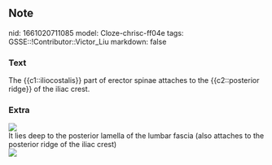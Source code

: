 ## Note
nid: 1661020711085
model: Cloze-chrisc-ff04e
tags: GSSE::!Contributor::Victor_Liu
markdown: false

### Text
The {{c1::iliocostalis}} part of erector spinae attaches to the {{c2::posterior ridge}} of the iliac crest.

### Extra
<img src="paste-7b153f48da1f0165fa859bb50437d9925243ebec.jpg">
<div>
  It lies deep to the posterior lamella of the lumbar fascia (also
  attaches to the posterior ridge of the iliac crest)
</div>
<div>
  <div><img src=
  "paste-66543ae90c49eaff1164ed71ca70e5288359d874.jpg"></div>
</div>
